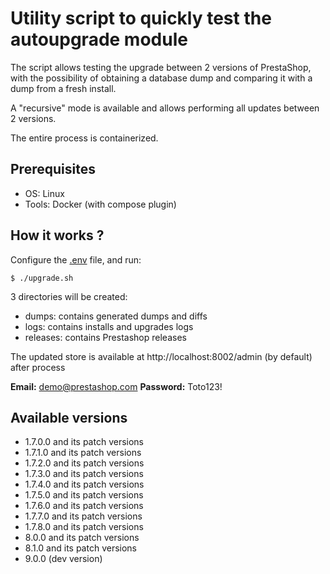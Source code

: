# Utility script to quickly test the autoupgrade module

The script allows testing the upgrade between 2 versions of PrestaShop, with the possibility of obtaining a
database dump and comparing it with a dump from a fresh install.

A "recursive" mode is available and allows performing all updates between 2 versions.

The entire process is containerized.

## Prerequisites

- OS: Linux
- Tools: Docker (with compose plugin)

## How it works ?

Configure the [.env](.env) file, and run:

```shell
$ ./upgrade.sh
```

3 directories will be created:

- dumps: contains generated dumps and diffs
- logs: contains installs and upgrades logs
- releases: contains Prestashop releases

The updated store is available at http://localhost:8002/admin (by default) after process

**Email:** demo@prestashop.com
**Password:** Toto123!

## Available versions

- 1.7.0.0 and its patch versions
- 1.7.1.0 and its patch versions
- 1.7.2.0 and its patch versions
- 1.7.3.0 and its patch versions
- 1.7.4.0 and its patch versions
- 1.7.5.0 and its patch versions
- 1.7.6.0 and its patch versions
- 1.7.7.0 and its patch versions
- 1.7.8.0 and its patch versions
- 8.0.0 and its patch versions
- 8.1.0 and its patch versions
- 9.0.0 (dev version)
